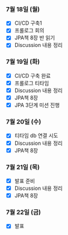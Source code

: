 ### 7월 18일 (월)
- [x] CI/CD 구축1
- [x] 프롤로그 회의 
- [x] JPA책 8장 반 읽기 
- [x] Discussion 내용 정리

### 7월 19일 (화)
- [x] CI/CD 구축 완료
- [x] 프롤로그 티타임
- [x] Discussion 내용 정리
- [x] JPA책 8장
- [x] JPA 3단계 미션 진행 

### 7월 20일 (수)
- [X] 티타임 db 연결 시도
- [x] Discussion 내용 정리
- [x] JPA책 8장

### 7월 21일 (목)
- [x] 발표 준비
- [x] Discussion 내용 정리
- [x] JPA책 8장

### 7월 22일 (금)
- [x] 발표
